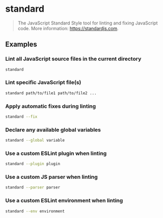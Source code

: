 # standard

> The JavaScript Standard Style tool for linting and fixing JavaScript code. More information: <https://standardjs.com>.

## Examples

### Lint all JavaScript source files in the current directory

```bash
standard
```

### Lint specific JavaScript file(s)

```bash
standard path/to/file1 path/to/file2 ...
```

### Apply automatic fixes during linting

```bash
standard --fix
```

### Declare any available global variables

```bash
standard --global variable
```

### Use a custom ESLint plugin when linting

```bash
standard --plugin plugin
```

### Use a custom JS parser when linting

```bash
standard --parser parser
```

### Use a custom ESLint environment when linting

```bash
standard --env environment
```
